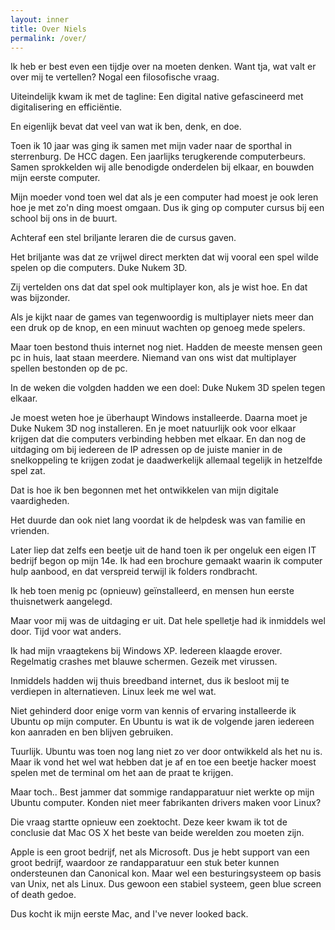 ```yaml
---
layout: inner
title: Over Niels
permalink: /over/
---
```


Ik heb er best even een tijdje over na moeten denken. Want tja, wat valt er over mij te vertellen? Nogal een filosofische vraag.

Uiteindelijk kwam ik met de tagline: Een digital native gefascineerd met digitalisering en efficiëntie.

En eigenlijk bevat dat veel van wat ik ben, denk, en doe.

Toen ik 10 jaar was ging ik samen met mijn vader naar de sporthal in sterrenburg. De HCC dagen. Een jaarlijks terugkerende computerbeurs. Samen sprokkelden wij alle benodigde onderdelen bij elkaar, en bouwden mijn eerste computer.

Mijn moeder vond toen wel dat als je een computer had moest je ook leren hoe je met zo'n ding moest omgaan. Dus ik ging op computer cursus bij een school bij ons in de buurt.

Achteraf een stel briljante leraren die de cursus gaven.

Het briljante was dat ze vrijwel direct merkten dat wij vooral een spel wilde spelen op die computers. Duke Nukem 3D.

Zij vertelden ons dat dat spel ook multiplayer kon, als je wist hoe. En dat was bijzonder.

Als je kijkt naar de games van tegenwoordig is multiplayer niets meer dan een druk op de knop, en een minuut wachten op genoeg mede spelers.

Maar toen bestond thuis internet nog niet. Hadden de meeste mensen geen pc in huis, laat staan meerdere. Niemand van ons wist dat multiplayer spellen bestonden op de pc.

In de weken die volgden hadden we een doel: Duke Nukem 3D spelen tegen elkaar. 

Je moest weten hoe je überhaupt Windows installeerde. Daarna moet je Duke Nukem 3D nog installeren. En je moet natuurlijk ook voor elkaar krijgen dat die computers verbinding hebben met elkaar. En dan nog de uitdaging om bij iedereen de IP adressen op de juiste manier in de snelkoppeling te krijgen zodat je daadwerkelijk allemaal tegelijk in hetzelfde spel zat.

Dat is hoe ik ben begonnen met het ontwikkelen van mijn digitale vaardigheden.

Het duurde dan ook niet lang voordat ik de helpdesk was van familie en vrienden.

Later liep dat zelfs een beetje uit de hand toen ik per ongeluk een eigen IT bedrijf begon op mijn 14e. Ik had een brochure gemaakt waarin ik computer hulp aanbood, en dat verspreid terwijl ik folders rondbracht.

Ik heb toen menig pc (opnieuw) geïnstalleerd, en mensen hun eerste thuisnetwerk aangelegd.

Maar voor mij was de uitdaging er uit. Dat hele spelletje had ik inmiddels wel door. Tijd voor wat anders.

Ik had mijn vraagtekens bij Windows XP. Iedereen klaagde erover. Regelmatig crashes met blauwe schermen. Gezeik met virussen.

Inmiddels hadden wij thuis breedband internet, dus ik besloot mij te verdiepen in alternatieven. Linux leek me wel wat.

Niet gehinderd door enige vorm van kennis of ervaring installeerde ik Ubuntu op mijn computer. En Ubuntu is wat ik de volgende jaren iedereen kon aanraden en ben blijven gebruiken.

Tuurlijk. Ubuntu was toen nog lang niet zo ver door ontwikkeld als het nu is. Maar ik vond het wel wat hebben dat je af en toe een beetje hacker moest spelen met de terminal om het aan de praat te krijgen.

Maar toch.. Best jammer dat sommige randapparatuur niet werkte op mijn Ubuntu computer. Konden niet meer fabrikanten drivers maken voor Linux?

Die vraag startte opnieuw een zoektocht. Deze keer kwam ik tot de conclusie dat Mac OS X het beste van beide werelden zou moeten zijn.

Apple is een groot bedrijf, net als Microsoft. Dus je hebt support van een groot bedrijf, waardoor ze randapparatuur een stuk beter kunnen ondersteunen dan Canonical kon. Maar wel een besturingsysteem op basis van Unix, net als Linux. Dus gewoon een stabiel systeem, geen blue screen of death gedoe.

Dus kocht ik mijn eerste Mac, and I've never looked back.

